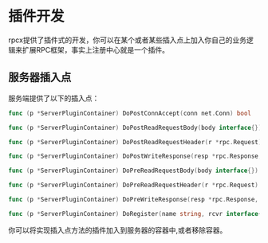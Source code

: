 # 插件开发
rpcx提供了插件式的开发，你可以在某个或者某些插入点上加入你自己的业务逻辑来扩展RPC框架，事实上注册中心就是一个插件。


## 服务器插入点
服务端提供了以下的插入点：
```go
func (p *ServerPluginContainer) DoPostConnAccept(conn net.Conn) bool

func (p *ServerPluginContainer) DoPostReadRequestBody(body interface{}) error

func (p *ServerPluginContainer) DoPostReadRequestHeader(r *rpc.Request) error

func (p *ServerPluginContainer) DoPostWriteResponse(resp *rpc.Response, body interface{}) error

func (p *ServerPluginContainer) DoPreReadRequestBody(body interface{}) error

func (p *ServerPluginContainer) DoPreReadRequestHeader(r *rpc.Request) error

func (p *ServerPluginContainer) DoPreWriteResponse(resp *rpc.Response, body interface{}) error

func (p *ServerPluginContainer) DoRegister(name string, rcvr interface{}, metadata ...string) error

```

你可以将实现插入点方法的插件加入到服务器的容器中,或者移除容器。
```go

```